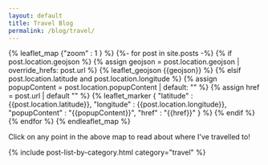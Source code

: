 ```yaml
---
layout: default
title: Travel Blog
permalink: /blog/travel/
---
```


{% leaflet_map {"zoom" : 1 } %}
    {%- for post in site.posts -%}
        {% if post.location.geojson %}
            {% assign geojson = post.location.geojson | override_hrefs: post.url %}
            {% leaflet_geojson {{geojson}} %}
        {% elsif post.location.latitude and post.location.longitude %}
            {% assign popupContent = post.location.popupContent | default: "" %}
            {% assign href = post.url | default "" %}
            {% leaflet_marker { "latitude" : {{post.location.latitude}},
                                "longitude" : {{post.location.longitude}},
                                "popupContent" : "{{popupContent}}",
                                "href" : "{{href}}" } %}
        {% endif %}
    {% endfor %}
{% endleaflet_map %}

Click on any point in the above map to read about where I've travelled to!

{% include post-list-by-category.html category="travel" %}
